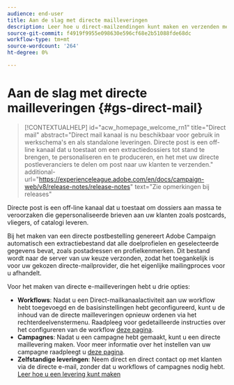 ```yaml
---
audience: end-user
title: Aan de slag met directe mailleveringen
description: Leer hoe u direct-mailzendingen kunt maken en verzenden met Adobe Campaign Web
source-git-commit: f4919f9955e098630e596cf68e2b51088fde68dc
workflow-type: tm+mt
source-wordcount: '264'
ht-degree: 0%

---
```



# Aan de slag met directe mailleveringen {#gs-direct-mail}

>[!CONTEXTUALHELP]
>id="acw_homepage_welcome_rn1"
>title="Direct mail"
>abstract="Direct mail kanaal is nu beschikbaar voor gebruik in werkschema&#39;s en als standalone leveringen. Directe post is een off-line kanaal dat u toestaat om een extractiedossiers tot stand te brengen, te personaliseren en te produceren, en het met uw directe postleveranciers te delen om post naar uw klanten te verzenden."
>additional-url="https://experienceleague.adobe.com/en/docs/campaign-web/v8/release-notes/release-notes" text="Zie opmerkingen bij releases"


Directe post is een off-line kanaal dat u toestaat om dossiers aan massa te veroorzaken die gepersonaliseerde brieven aan uw klanten zoals postcards, vliegers, of catalogi leveren.

Bij het maken van een directe postbestelling genereert Adobe Campaign automatisch een extractiebestand dat alle doelprofielen en geselecteerde gegevens bevat, zoals postadressen en profielkenmerken. Dit bestand wordt naar de server van uw keuze verzonden, zodat het toegankelijk is voor uw gekozen directe-mailprovider, die het eigenlijke mailingproces voor u afhandelt.

Voor het maken van directe e-mailleveringen hebt u drie opties:

* **Workflows**: Nadat u een Direct-mailkanaalactiviteit aan uw workflow hebt toegevoegd en de basisinstellingen hebt geconfigureerd, kunt u de inhoud van de directe mailleveringen opnieuw ordenen via het rechterdeelvenstermenu. Raadpleeg voor gedetailleerde instructies over het configureren van de workflow [deze pagina](../workflows/gs-workflow-creation.md).
* **Campagnes**: Nadat u een campagne hebt gemaakt, kunt u een directe maillevering maken. Voor meer informatie over het instellen van uw campagne raadpleegt u [deze pagina](../campaigns/gs-campaigns.md).
* **Zelfstandige leveringen**: Neem direct en direct contact op met klanten via de directe e-mail, zonder dat u workflows of campagnes nodig hebt. [Leer hoe u een levering kunt maken](../msg/gs-deliveries.md)

<!--
<table style="table-layout:fixed"><tr style="border: 0;">
<td>
<a href="create-push.md">
<img alt="Lead" src="assets/do-not-localize/push_create.jpeg">
</a>
<div><a href="create-push.md"><strong>Create a push delivery</strong>
</div>
<p>
</td>
<td>
<a href="content-push.md">
<img alt="Infrequent" src="assets/do-not-localize/push_design.jpeg">
</a>
<div>
<a href="content-push.md"><strong>Design a push delivery<strong></strong></a>
</div>
<p></td>
<td>
<a href="send-push.md">
<img alt="Validation" src="assets/do-not-localize/push_send.jpeg">
</a>
<div>
<a href="send-push.md"><strong>Send a push delivery</strong></a>
</div>
<p>
</td>
<td>
<a href="send-push.md">
<img alt="Validation" src="assets/do-not-localize/push_report.jpeg">
</a>
<div>
<a href="send-push.md"><strong>Push delivery report</strong></a>
</div>
<p>
</td>
</tr></table>
-->
